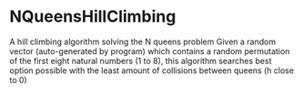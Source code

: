 # NQueensHillClimbing
A hill climbing algorithm solving the N queens problem
Given a random vector (auto-generated by program) which contains a random permutation of the first eight natural numbers (1 to 8),
this algorithm searches best option possible with the least amount of collisions between queens (h close to 0)
